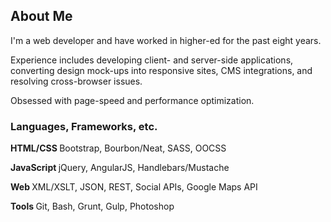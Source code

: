 ## About Me

I'm a web developer and have worked in higher-ed for the past eight years.

Experience includes developing client- and server-side applications, converting design mock-ups into responsive sites, CMS integrations, and resolving cross-browser issues.

Obsessed with page-speed and performance optimization.

### Languages, Frameworks, etc.

<div class="skills-list">
<p><strong>HTML/CSS </strong><span>Bootstrap, Bourbon/Neat, SASS, OOCSS</span>
<p><strong>JavaScript </strong><span>jQuery, AngularJS, Handlebars/Mustache</span></p>
<p><strong>Web </strong><span>XML/XSLT, JSON, REST, Social APIs, Google Maps API</span>
<p><strong>Tools </strong><span>Git, Bash, Grunt, Gulp, Photoshop</span></p>
</div>
